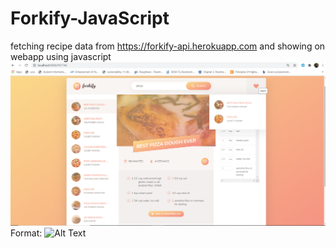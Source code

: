 # Forkify-JavaScript
fetching recipe data from https://forkify-api.herokuapp.com  and showing on webapp using javascript
![GitHub Logo](/untitled.png)
Format: ![Alt Text](url)
